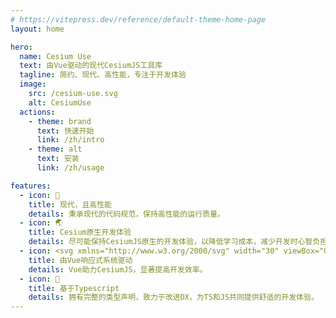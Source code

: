 ```yaml
---
# https://vitepress.dev/reference/default-theme-home-page
layout: home

hero:
  name: Cesium Use
  text: 由Vue驱动的现代CesiumJS工具库
  tagline: 简约、现代、高性能，专注于开发体验
  image:
    src: /cesium-use.svg
    alt: CesiumUse
  actions:
    - theme: brand
      text: 快速开始
      link: /zh/intro
    - theme: alt
      text: 安装
      link: /zh/usage

features:
  - icon: 🚀
    title: 现代，且高性能
    details: 秉承现代的代码规范，保持高性能的运行质量。
  - icon: 🌏
    title: Cesium原生开发体验
    details: 尽可能保持CesiumJS原生的开发体验，以降低学习成本，减少开发时心智负担。
  - icon: <svg xmlns="http://www.w3.org/2000/svg" width="30" viewBox="0 0 256 220.8"><path fill="#41B883" d="M204.8 0H256L128 220.8 0 0h97.92L128 51.2 157.44 0h47.36Z"></path><path fill="#41B883" d="m0 0 128 220.8L256 0h-51.2L128 132.48 50.56 0H0Z"></path><path fill="#35495E" d="M50.56 0 128 133.12 204.8 0h-47.36L128 51.2 97.92 0H50.56Z"></path></svg>
    title: 由Vue响应式系统驱动
    details: Vue助力CesiumJS，显著提高开发效率。
  - icon: 📝
    title: 基于Typescript
    details: 拥有完整的类型声明，致力于改进DX，为TS和JS共同提供舒适的开发体验。
---
```

